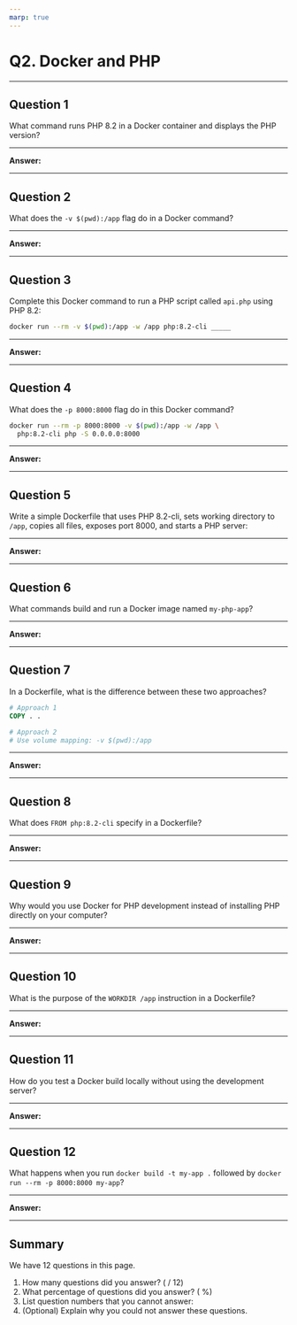 ```yaml
---
marp: true
---
```


# Q2. Docker and PHP

---

## Question 1

What command runs PHP 8.2 in a Docker container and displays the PHP version?

---

**Answer:**



---

## Question 2

What does the `-v $(pwd):/app` flag do in a Docker command?

---

**Answer:**



---

## Question 3

Complete this Docker command to run a PHP script called `api.php` using PHP 8.2:

```bash
docker run --rm -v $(pwd):/app -w /app php:8.2-cli _____
```

---

**Answer:**



---

## Question 4

What does the `-p 8000:8000` flag do in this Docker command?

```bash
docker run --rm -p 8000:8000 -v $(pwd):/app -w /app \
  php:8.2-cli php -S 0.0.0.0:8000
```

---

**Answer:**



---

## Question 5

Write a simple Dockerfile that uses PHP 8.2-cli, sets working directory to `/app`, copies all files, exposes port 8000, and starts a PHP server:

---

**Answer:**



---

## Question 6

What commands build and run a Docker image named `my-php-app`?

---

**Answer:**



---

## Question 7

In a Dockerfile, what is the difference between these two approaches?

```dockerfile
# Approach 1
COPY . .

# Approach 2
# Use volume mapping: -v $(pwd):/app
```

---

**Answer:**



---

## Question 8

What does `FROM php:8.2-cli` specify in a Dockerfile?

---

**Answer:**



---

## Question 9

Why would you use Docker for PHP development instead of installing PHP directly on your computer?

---

**Answer:**



---

## Question 10

What is the purpose of the `WORKDIR /app` instruction in a Dockerfile?

---

**Answer:**



---

## Question 11

How do you test a Docker build locally without using the development server?

---

**Answer:**



---

## Question 12

What happens when you run `docker build -t my-app .` followed by `docker run --rm -p 8000:8000 my-app`?

---

**Answer:**



---

## Summary

We have 12 questions in this page.

1. How many questions did you answer? ( / 12)
2. What percentage of questions did you answer? (  %)
3. List question numbers that you cannot answer:
4. (Optional) Explain why you could not answer these questions.
